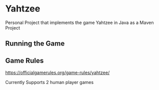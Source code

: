 # Yahtzee

Personal Project that implements the game Yahtzee in Java as a Maven Project

## Running the Game

## Game Rules

https://officialgamerules.org/game-rules/yahtzee/

Currently Supports 2 human player games
